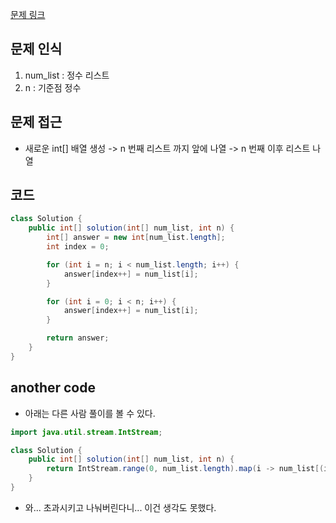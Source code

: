 [문제 링크](https://school.programmers.co.kr/learn/courses/30/lessons/181891)

## 문제 인식

1. num_list : 정수 리스트
2. n : 기준점 정수

## 문제 접근

- 새로운 int[] 배열 생성 -> n 번째 리스트 까지 앞에 나열 -> n 번째 이후 리스트 나열

## 코드

```java
class Solution {
    public int[] solution(int[] num_list, int n) {
        int[] answer = new int[num_list.length];
        int index = 0;

        for (int i = n; i < num_list.length; i++) {
            answer[index++] = num_list[i];
        }

        for (int i = 0; i < n; i++) {
            answer[index++] = num_list[i];
        }

        return answer;
    }
}
```

## another code

- 아래는 다른 사람 풀이를 볼 수 있다.

```java
import java.util.stream.IntStream;

class Solution {
    public int[] solution(int[] num_list, int n) {
        return IntStream.range(0, num_list.length).map(i -> num_list[(i + n) % num_list.length]).toArray();
    }
}
```

- 와... 초과시키고 나눠버린다니... 이건 생각도 못했다.